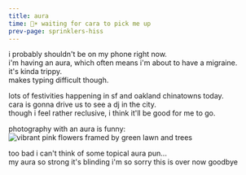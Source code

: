```yaml
---
title: aura
time: 🌷☀️ waiting for cara to pick me up
prev-page: sprinklers-hiss
---
```

i probably shouldn't be on my phone right now.  
i'm having an aura, which often means i'm about to have a migraine.  
it's kinda trippy.  
makes typing difficult though.  

lots of festivities happening in sf and 
oakland chinatowns today.  
cara is gonna drive us to see a dj in the city.  
though i feel rather reclusive, i think it'll 
be good for me to go.  

photography with an aura is funny:  
![vibrant pink flowers framed by green lawn and trees](/assets/images/pink_quarry_flowers.jpg "is it my aura or does the pink of these flowers really POP?")

too bad i can't think of some topical aura pun...  
my aura so strong it's blinding i'm so sorry this is 
over now goodbye